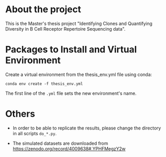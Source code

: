 # About the project  
This is the Master's thesis project "Identifying Clones and Quantifying Diversity in B Cell Receptor Repertoire Sequencing data".

# Packages to Install and Virtual Environment
Create a virtual environment from the thesis_env.yml file using conda:

`conda env create -f thesis_env.yml`

The first line of the `.yml` file sets the new environment's name. 

# Others
* In order to be able to replicate the results, please change the directory in all scripts `do_*.py`.

* The simulated datasets are downloaded from https://zenodo.org/record/4009638#.YPHFMegzY2w